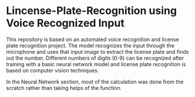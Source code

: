 # Lincense-Plate-Recognition using Voice Recognized Input

This repository is based on an automated voice recognition and license plate recognition project. The model recognizes the input through the microphone and uses that input image to extract the license plate and finds out the number. Different numbers of digits (0-9) can be recognized after training with a basic neural network model and license plate recognition is based on computer vision techniques. 

In the Neural Network section, most of the calculation was done from the scratch rather than taking helps of the function. 

